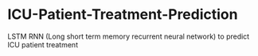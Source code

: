# ICU-Patient-Treatment-Prediction
LSTM RNN (Long short term memory recurrent neural network) to predict ICU patient treatment
